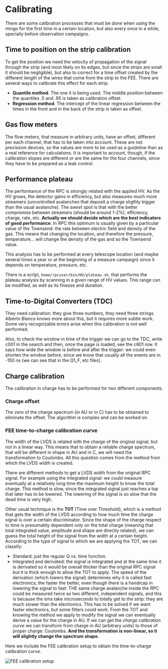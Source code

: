 # Calibrating
There are some calibration processes that must be done when using the mingo for the first time in a certain location, but also every once in a while, specially before observation campaigns.

## Time to position on the strip calibration
To get the position we need the velocity of propagation of the signal through the strip (and most likely on its edges, but since the strips are small it should be negligible), but also to correct for a time offset created by the different length of the wires that come from the strip to the FEE. There are several ways to calibrate this effect for each strip:
- **Quantile method**. The one it is being used. The middle position between the quantiles .5 and .95 is taken as calibration offset.
- **Regression method**. The intercept of the linear regression between the times in the front and in the back of the strip is taken as offset.


## Gas flow meters
The flow meters, that measure in arbitrary units, have an offset, different per each channel, that has to be taken into account. These are not precission devices, so the values are more to be used as a guideline than as a real reference for calculations. It is important to account, though, if the calibration slopes are different or are the same for the four channels, since they have to be prepared as a leak control.

## Performance plateau
The performance of the RPC is strongly related with the applied HV. As the HV grows, the detector gains in efficiency, but also measures much more streamers (uncontrolled avalanches that deposit a charge sligthly bigger than the usual avalanche). The *sweet spot* is that with the better compromise between streamers (should be around 1-2%), efficiency, charge, rate, etc. **Actually we should decide which are the best indicators of good performance**. In RPC this optimum is usually given by a particular value of the Townsend: the rate between electric field and density of the gas. This means that changing the location, and therefore the pressure, temperature... will change the density of the gas and so the Townsend value.

This analysis has to be performed at every telescope location (and maybe several times a year or at the beginning of a measure campaign) since it depends on temperature, pressure, etc.

There is a script, `home/rpcuser/bin/HV/plateau.sh`, that performs the plateau analysis by scanning in a given range of HV values. This range can be modified, as well as its finesse and duration.

## Time-to-Digital Converters (TDC)
They need calibration: they give three numbers, they need three strings. Alberto Blanco knows more about this, but it requires more subtle work. Some very recognizable errors arise when this calibration is not well performed.

Also, to check the window in time of the trigger we can go to the TDC, write c001 in the search and then, once the page is loaded, see the c801 row. It says how wide the window is before and after the trigger: we could even shorten the window before, since we know that usually all the events are in -150 ns (we can see that in the Q1_F, etc files).

## Charge calibration
The calibration in charge has to be performed for two different components.

### Charge offset
The zero of the charge spectrum (in AU or in C) has to be obtained to eliminate the offset. The algorithm is complex and can be worked on.

### FEE time-to-charge calibration curve
The width of the LVDS is related with the charge of the original signal, but not in a linear way. This means that to obtain a reliable charge spectrum, that will be different in shape in AU and in C, we will need the transformation to Coulombs. All this question comes from the method from which the LVDS width is created.

There are different methods to get a LVDS width from the original RPC signal. For example using the integrated signal: we could measure eventually at a relatively long time the maximum height to know the total charge. This method is slow, since the integrated signal just reaches a top that later has to be lowered. The lowering of the signal is so slow that the dead time is very high.

Other usual technique is the **TOT** (Time over Threshold), which is a method that gets the width of the LVDS according to how much time the charge signal is over a certain discriminator. Since the shape of the charge respect to time is presumably dependent only on the total charge (meaning that total integrated value, amplitude and shape are directly related), we can guess the total height of the signal from the width at a certain height. According to the type of signal to which we are applying the TOT, we can classify:
- Standard: just the regular Q vs. time function.
- Integrated and derivated: the signal is integrated and at the same time it is derivated so it would be overall thicker than the original RPC signal but it is thick enough to allow the TOT to apply. The speed of the derivation (which lowers the signal) determines why it is called fast electronics; the faster the better, even though there is a handicap in lowering the signal to fast: THE same charge avalanche inside the RPC could be measured twice as two different, independent signals, and this is because the ions take microseconds to totally get to the strip: they are much slower than the electronics. This has to be solved if we want faster electronics, but some filters could work.
From the TOT and knowing the method we apply to modify the signal we can eventually derive a value for the charge in AU. If we can get the *charge calibration curve* we can transform from charge in AU (arbitrary units) to those of proper charge: Coulombs. **And the transformation is non-linear, so it will slightly change the spectrum shape**.

Here we include the FEE calibration setup to obtain the time-to-charge calibration curve.

![FEE calibration setup](https://github.com/cayesoneira/miniTRASGO-documentation/assets/93153458/c8b0de84-0890-4c57-9012-c443c591541c)
